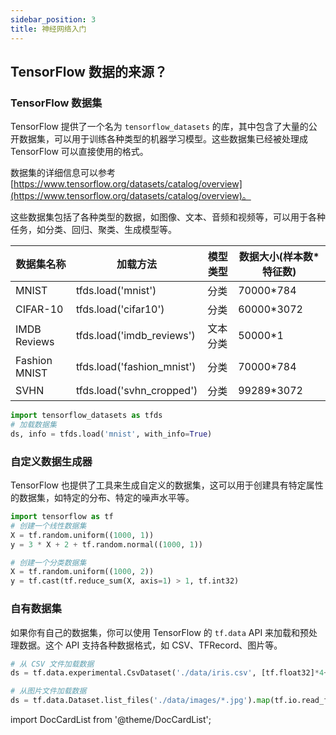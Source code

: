 ```yaml
---
sidebar_position: 3
title: 神经网络入门
---
```


## TensorFlow 数据的来源？

### TensorFlow 数据集

TensorFlow 提供了一个名为 `tensorflow_datasets` 的库，其中包含了大量的公开数据集，可以用于训练各种类型的机器学习模型。这些数据集已经被处理成 TensorFlow 可以直接使用的格式。

数据集的详细信息可以参考 [https://www.tensorflow.org/datasets/catalog/overview](https://www.tensorflow.org/datasets/catalog/overview)。

这些数据集包括了各种类型的数据，如图像、文本、音频和视频等，可以用于各种任务，如分类、回归、聚类、生成模型等。

| 数据集名称    | 加载方法                   | 模型类型 | 数据大小(样本数\*特征数) |
| ------------- | -------------------------- | -------- | ------------------------ |
| MNIST         | tfds.load('mnist')         | 分类     | 70000\*784               |
| CIFAR-10      | tfds.load('cifar10')       | 分类     | 60000\*3072              |
| IMDB Reviews  | tfds.load('imdb_reviews')  | 文本分类 | 50000\*1                 |
| Fashion MNIST | tfds.load('fashion_mnist') | 分类     | 70000\*784               |
| SVHN          | tfds.load('svhn_cropped')  | 分类     | 99289\*3072              |

```python showLineNumbers
import tensorflow_datasets as tfds
# 加载数据集
ds, info = tfds.load('mnist', with_info=True)
```

### 自定义数据生成器

TensorFlow 也提供了工具来生成自定义的数据集，这可以用于创建具有特定属性的数据集，如特定的分布、特定的噪声水平等。

```python showLineNumbers
import tensorflow as tf
# 创建一个线性数据集
X = tf.random.uniform((1000, 1))
y = 3 * X + 2 + tf.random.normal((1000, 1))

# 创建一个分类数据集
X = tf.random.uniform((1000, 2))
y = tf.cast(tf.reduce_sum(X, axis=1) > 1, tf.int32)
```

### 自有数据集

如果你有自己的数据集，你可以使用 TensorFlow 的 `tf.data` API 来加载和预处理数据。这个 API 支持各种数据格式，如 CSV、TFRecord、图片等。

```python showLineNumbers
# 从 CSV 文件加载数据
ds = tf.data.experimental.CsvDataset('./data/iris.csv', [tf.float32]*4+[tf.int32])

# 从图片文件加载数据
ds = tf.data.Dataset.list_files('./data/images/*.jpg').map(tf.io.read_file)
```

import DocCardList from '@theme/DocCardList';

<DocCardList />